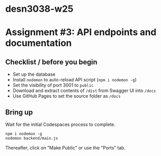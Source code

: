 # desn3038-w25

# Assignment #3: API endpoints and documentation

## Checklist / before you begin

- Set up the database
- Install `nodemon` to auto-reload API script (`npm i nodemon -g`)
- Set the visibility of port 3001 to `public`
- Download and extract contents of `/dist` from Swagger UI into `/docs`
- Use GitHub Pages to set the source folder as `/docs`

## Bring up

Wait for the initial Codespaces process to complete.

```
npm i nodemon -g
nodemon backend/main.js
```

Thereafter, click on "Make Public" or use the "Ports" tab.
